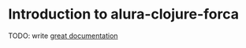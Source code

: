 # Introduction to alura-clojure-forca

TODO: write [great documentation](http://jacobian.org/writing/what-to-write/)
